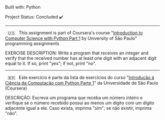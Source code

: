 Built with: Python

Project Status: Concluded :heavy_check_mark:

-------------------------------------------------------------------------------------------------------------------------------------------------------

&nbsp; 🇺🇸 &nbsp; This assignment is part of Coursera's course "[Introduction to Computer Science with Python Part 1](https://www.coursera.org/learn/ciencia-computacao-python-conceitos) by University of São Paulo" programming assignments

EXERCISE DESCRIPTION: Write a program that receives an integer and verify that the received number has at least one digit with an adjacent digit equal to it. If so, print "yes"; if not, print "no".


-------------------------------------------------------------------------------------------------------------------------------------------------------


&nbsp; 🇧🇷 &nbsp; Este exercício é parte da lista de exercícios do curso "[Introdução à Ciência da Computação com Python Parte 1](https://www.coursera.org/learn/ciencia-computacao-python-conceitos)" da Universidade de São Paulo (Coursera) 


DESCRIÇÃO: Escreva um programa que receba um número inteiro e verifique se o número recebido possui ao menos um dígito com um dígito adjacente igual a ele. Caso exista, imprima "sim"; se não existir, imprima "não".

